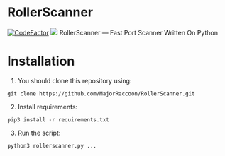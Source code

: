 # RollerScanner
[![CodeFactor](https://www.codefactor.io/repository/github/majorraccoon/rollerscanner/badge)](https://www.codefactor.io/repository/github/majorraccoon/rollerscanner) ![](https://dcbadge.vercel.app/api/shield/439119266684600320)
RollerScanner — Fast Port Scanner Written On Python
# Installation
1. You should clone this repository using:
```
git clone https://github.com/MajorRaccoon/RollerScanner.git
```
2. Install requirements:
```
pip3 install -r requirements.txt
```
3. Run the script:
```
python3 rollerscanner.py ...
```
